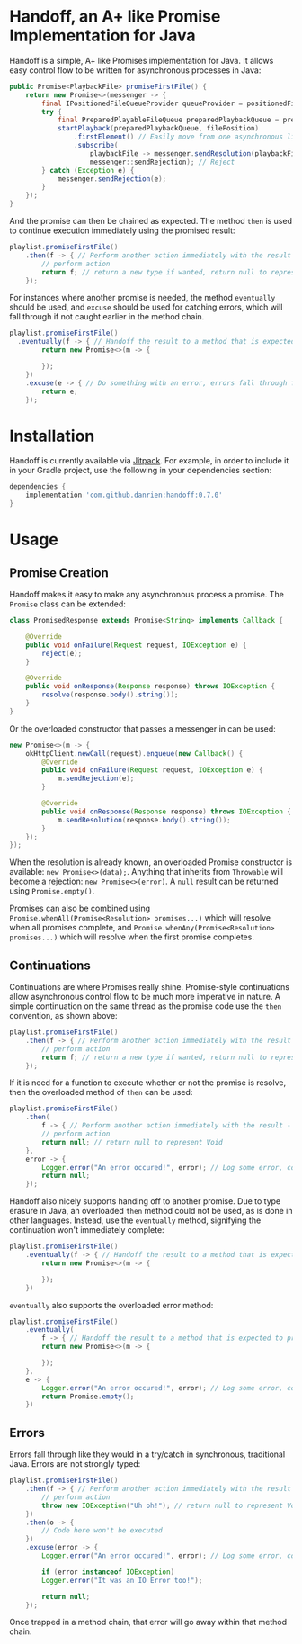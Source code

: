 # Handoff, an A+ like Promise Implementation for Java

Handoff is a simple, A+ like Promises implementation for Java. It allows easy control flow to be written for asynchronous processes in Java:

```java
public Promise<PlaybackFile> promiseFirstFile() {
	return new Promise<>(messenger -> {
		final IPositionedFileQueueProvider queueProvider = positionedFileQueueProviders.get(nowPlaying.isRepeating);
		try {
			final PreparedPlayableFileQueue preparedPlaybackQueue = preparedPlaybackQueueResourceManagement.initializePreparedPlaybackQueue(queueProvider.provideQueue(playlist, playlistPosition));
			startPlayback(preparedPlaybackQueue, filePosition)
				.firstElement() // Easily move from one asynchronous library (RxJava) to Handoff
				.subscribe(
					playbackFile -> messenger.sendResolution(playbackFile.asPositionedFile()), // Resolve
					messenger::sendRejection); // Reject
		} catch (Exception e) {
			messenger.sendRejection(e);
		}
	});
}
```

And the promise can then be chained as expected. The method `then` is used to continue execution immediately using the promised result:

```java
playlist.promiseFirstFile()
	.then(f -> { // Perform another action immediately with the result - this continues on the same thread the result was returned on
		// perform action
		return f; // return a new type if wanted, return null to represent Void
	});
```

For instances where another promise is needed, the method `eventually` should be used, and `excuse` should be used for catching errors, which will fall through if not caught earlier in the method chain.

```java
playlist.promiseFirstFile()
  .eventually(f -> { // Handoff the result to a method that is expected to produce a new promise
		return new Promise<>(m -> {

		});
	})
	.excuse(e -> { // Do something with an error, errors fall through from the top, like with try/catch
		return e;
	});
```

# Installation

Handoff is currently available via [Jitpack](https://jitpack.io/#danrien/handoff). For example, in order to include it in your Gradle project, use the following in your dependencies section:

```gradle
dependencies {
	implementation 'com.github.danrien:handoff:0.7.0'
}
```

# Usage

## Promise Creation

Handoff makes it easy to make any asynchronous process a promise. The `Promise` class can be extended:

```java
class PromisedResponse extends Promise<String> implements Callback {

	@Override
	public void onFailure(Request request, IOException e) {
		reject(e);
	}

	@Override
	public void onResponse(Response response) throws IOException {
		resolve(response.body().string());
	}
}
```

Or the overloaded constructor that passes a messenger in can be used:

```java
new Promise<>(m -> {
	okHttpClient.newCall(request).enqueue(new Callback() {
		@Override
		public void onFailure(Request request, IOException e) {
			m.sendRejection(e);
		}

		@Override
		public void onResponse(Response response) throws IOException {
			m.sendResolution(response.body().string());
		}
	});
});
```

When the resolution is already known, an overloaded Promise constructor is available: `new Promise<>(data);`. Anything that inherits from `Throwable` will become a rejection: `new Promise<>(error)`. A `null` result can be returned using `Promise.empty()`.

Promises can also be combined using `Promise.whenAll(Promise<Resolution> promises...)` which will resolve when all promises complete, and `Promise.whenAny(Promise<Resolution> promises...)` which will resolve when the first promise completes.

## Continuations

Continuations are where Promises really shine. Promise-style continuations allow asynchronous control flow to be much more imperative in nature. A simple continuation on the same thread as the promise code use the `then` convention, as shown above:

```java
playlist.promiseFirstFile()
	.then(f -> { // Perform another action immediately with the result - this continues on the same thread the result was returned on
		// perform action
		return f; // return a new type if wanted, return null to represent Void
	});
```

If it is need for a function to execute whether or not the promise is resolve, then the overloaded method of `then` can be used:

```java
playlist.promiseFirstFile()
	.then(
		f -> { // Perform another action immediately with the result - this continues on the same thread the result was returned on
		// perform action
		return null; // return null to represent Void
	},
	error -> {
		Logger.error("An error occured!", error); // Log some error, continue on as normal
		return null;
	});
```

Handoff also nicely supports handing off to another promise. Due to type erasure in Java, an overloaded `then` method could not be used, as is done in other languages. Instead, use the `eventually` method, signifying the continuation won't immediately complete:

```java
playlist.promiseFirstFile()
	.eventually(f -> { // Handoff the result to a method that is expected to produce a new promise
		return new Promise<>(m -> {

		});
	})
```

`eventually` also supports the overloaded error method:

```java
playlist.promiseFirstFile()
	.eventually(
		f -> { // Handoff the result to a method that is expected to produce a new promise
		return new Promise<>(m -> {

		});
	},
	e -> {
		Logger.error("An error occured!", error); // Log some error, continue on as normal
		return Promise.empty();
	})
```

## Errors

Errors fall through like they would in a try/catch in synchronous, traditional Java. Errors are not strongly typed:

```java
playlist.promiseFirstFile()
	.then(f -> { // Perform another action immediately with the result - this continues on the same thread the result was returned on
		// perform action
		throw new IOException("Uh oh!"); // return null to represent Void
	})
	.then(o -> {
		// Code here won't be executed
	})
	.excuse(error -> {
		Logger.error("An error occured!", error); // Log some error, continue on as normal

		if (error instanceof IOException)
		Logger.error("It was an IO Error too!");

		return null;
	});
```

Once trapped in a method chain, that error will go away within that method chain.
